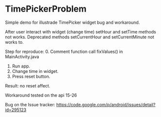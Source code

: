 # TimePickerProblem

Simple demo for illustrade TimePicker widget bug and workaround.

After user interact with widget (change time) setHour and setTime methods not works. Deprecated methods setCurrentHour and setCurrentMinute not works to.

Step for reproduce:
0. Comment function call fixValues() in MainActivity.java
1. Run app.
2. Change time in widget.
3. Press reset button. 

Result: no reset affect.

Workaround tested on the api 15-26

Bug on the Issue tracker: https://code.google.com/p/android/issues/detail?id=295123


